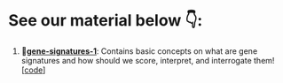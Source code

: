 # See our material below 👇:
1. 💊**[gene-signatures-1](https://github.com/CellDiscoveryNetwork/teaching-resources/blob/main/gene-signatures-1/gene-signatures.html)**: Contains basic concepts on what are gene signatures and how should we score, interpret, and interrogate them! [[code](https://github.com/CellDiscoveryNetwork/teaching-resources/blob/main/gene-signatures-1/gene-signatures.qmd)]
